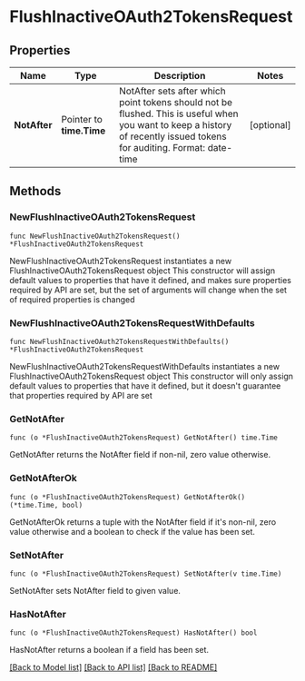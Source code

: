 # FlushInactiveOAuth2TokensRequest

## Properties

Name | Type | Description | Notes
------------ | ------------- | ------------- | -------------
**NotAfter** | Pointer to **time.Time** | NotAfter sets after which point tokens should not be flushed. This is useful when you want to keep a history of recently issued tokens for auditing. Format: date-time | [optional] 

## Methods

### NewFlushInactiveOAuth2TokensRequest

`func NewFlushInactiveOAuth2TokensRequest() *FlushInactiveOAuth2TokensRequest`

NewFlushInactiveOAuth2TokensRequest instantiates a new FlushInactiveOAuth2TokensRequest object
This constructor will assign default values to properties that have it defined,
and makes sure properties required by API are set, but the set of arguments
will change when the set of required properties is changed

### NewFlushInactiveOAuth2TokensRequestWithDefaults

`func NewFlushInactiveOAuth2TokensRequestWithDefaults() *FlushInactiveOAuth2TokensRequest`

NewFlushInactiveOAuth2TokensRequestWithDefaults instantiates a new FlushInactiveOAuth2TokensRequest object
This constructor will only assign default values to properties that have it defined,
but it doesn't guarantee that properties required by API are set

### GetNotAfter

`func (o *FlushInactiveOAuth2TokensRequest) GetNotAfter() time.Time`

GetNotAfter returns the NotAfter field if non-nil, zero value otherwise.

### GetNotAfterOk

`func (o *FlushInactiveOAuth2TokensRequest) GetNotAfterOk() (*time.Time, bool)`

GetNotAfterOk returns a tuple with the NotAfter field if it's non-nil, zero value otherwise
and a boolean to check if the value has been set.

### SetNotAfter

`func (o *FlushInactiveOAuth2TokensRequest) SetNotAfter(v time.Time)`

SetNotAfter sets NotAfter field to given value.

### HasNotAfter

`func (o *FlushInactiveOAuth2TokensRequest) HasNotAfter() bool`

HasNotAfter returns a boolean if a field has been set.


[[Back to Model list]](../README.md#documentation-for-models) [[Back to API list]](../README.md#documentation-for-api-endpoints) [[Back to README]](../README.md)


